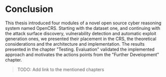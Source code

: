 # Conclusion

This thesis introduced four modules of a novel open source cyber reasoning system named OpenCRS. Starting with the dataset one, and continuing with the attack surface discovery, vulnerability detection and automatic exploit generation ones, we presented their placement in the CRS, the theoretical considerations and the architecture and implementation. The results presented in the chapter "Testing. Evaluation" validated the implemented approach and motivates the actions points from the "Further Development" chapter.

> TODO: Add link to the mentioned chapters
